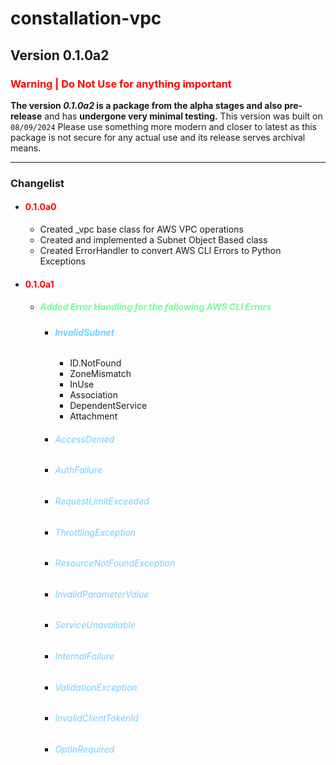 # constallation-vpc
## Version 0.1.0a2
### **<span style="color:red;">Warning | Do Not Use for anything important</span>**
**The version _0.1.0a2_ is a package from the alpha stages and also pre-release** and has **undergone very minimal testing.** This version was built on `08/09/2024` Please use something more modern and closer to latest as this package is not secure for any actual use and its release serves archival means. 

***
### Changelist
- #### **<span style="color:red;">0.1.0a0</span>**
  - Created _vpc base class for AWS VPC operations
  - Created and implemented a Subnet Object Based class
  - Created ErrorHandler to convert AWS CLI Errors to Python Exceptions
- #### **<span style="color:red;">0.1.0a1</span>**
  - ##### <span style="color:#73ff98;">Added Error Handling for the following AWS CLI Errors
    - ###### <span style="color:#73ceff;"> **InvalidSubnet**
      - ID.NotFound
      - ZoneMismatch
      - InUse
      - Association
      - DependentService
      - Attachment
    - ###### <span style="color:#73ceff;"> AccessDenied
    - ###### <span style="color:#73ceff;"> AuthFailure
    - ###### <span style="color:#73ceff;"> RequestLimitExceeded
    - ###### <span style="color:#73ceff;"> ThrottlingException
    - ###### <span style="color:#73ceff;"> ResourceNotFoundException
    - ###### <span style="color:#73ceff;"> InvalidParameterValue
    - ###### <span style="color:#73ceff;"> ServiceUnavailable
    - ###### <span style="color:#73ceff;"> InternalFailure
    - ###### <span style="color:#73ceff;"> ValidationException
    - ###### <span style="color:#73ceff;"> InvalidClientTokenId
    - ###### <span style="color:#73ceff;"> OptInRequired
